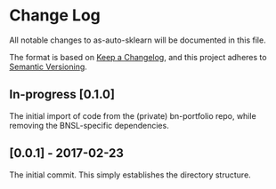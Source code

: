 # Change Log
All notable changes to as-auto-sklearn will be documented in this file.

The format is based on [Keep a Changelog](http://keepachangelog.com/), 
and this project adheres to [Semantic Versioning](http://semver.org/).

## In-progress [0.1.0]
The initial import of code from the (private) bn-portfolio repo, while removing
the BNSL-specific dependencies.

## [0.0.1] - 2017-02-23
The initial commit. This simply establishes the directory structure.